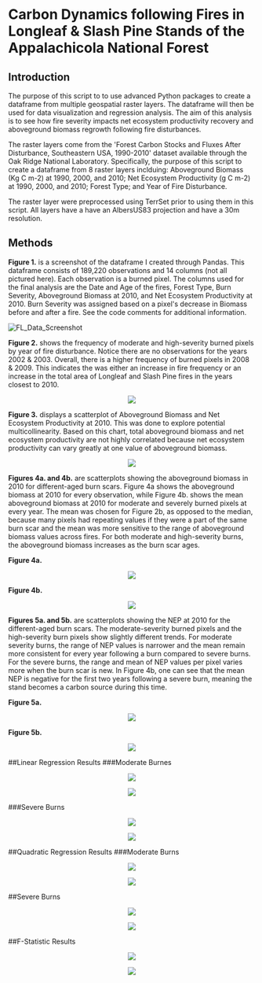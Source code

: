 # Carbon Dynamics following Fires in Longleaf & Slash Pine Stands of the Appalachicola National Forest

## Introduction
The purpose of this script to to use advanced Python packages to create a dataframe from multiple geospatial raster layers. 
The dataframe will then be used for data visualization and regression analysis. The aim of this analysis is to see how
fire severity impacts net ecosystem productivity recovery and aboveground biomass regrowth following fire disturbances.

The raster layers come from the 'Forest Carbon Stocks and Fluxes After Disturbance, Southeastern USA, 1990-2010' dataset available 
through the Oak Ridge National Laboratory. Specifically, the purpose of this script to create a dataframe from 8 raster layers 
inclduing: Aboveground Biomass (Kg C m-2) at 1990, 2000, and 2010; Net Ecosystem Productivity (g C m-2) at 1990, 2000, and 2010; 
Forest Type; and Year of Fire Disturbance.

The raster layer were preprocessed using TerrSet prior to using them in this script. All layers have a have an AlbersUS83 projection
and have a 30m resolution.

## Methods
**Figure 1.** is a screenshot of the dataframe I created through Pandas. This dataframe consists of 189,220 observations and 14 columns (not all pictured here). Each observation is a burned pixel. The columns used for the final analysis are the Date and Age of the fires, Forest Type, Burn Severity, Aboveground Biomass at 2010, and Net Ecosystem Productivity at 2010. Burn Severity was assigned based on a pixel's decrease in Biomass before and after a fire. See the code comments for additional information.

![FL_Data_Screenshot](https://user-images.githubusercontent.com/54719919/84538971-9dd67f80-acc0-11ea-8d72-a9695f375f3d.png)

**Figure 2.** shows the frequency of moderate and high-severity burned pixels by year of fire disturbance. Notice there are no observations for the years 2002 & 2003. Overall, there is a higher frequency of burned pixels in 2008 & 2009. This indicates the was either an increase in fire frequency or an increase in the total area of Longleaf and Slash Pine fires in the years closest to 2010. 

<p align="center">
  <img src="https://user-images.githubusercontent.com/54719919/84709972-425ef880-af31-11ea-8410-3fe7421b5b7d.png">
</p>

**Figure 3.** displays a scatterplot of Aboveground Biomass and Net Ecosystem Productivity at 2010. This was done to explore potential multicollinearity. Based on this chart, total aboveground biomass and net ecosystem productivity are not highly correlated because net ecosystem productivity can vary greatly at one value of aboveground biomass. 

<p align="center">
  <img src="https://user-images.githubusercontent.com/54719919/84538629-f9ecd400-acbf-11ea-9b05-47327d0c5541.png">
</p>

**Figures 4a. and 4b.** are scatterplots showing the aboveground biomass in 2010 for different-aged burn scars. Figure 4a shows the aboveground biomass at 2010 for every observation, while Figure 4b. shows the mean aboveground biomass at 2010 for moderate and severely burned pixels at every year. The mean was chosen for Figure 2b, as opposed to the median, because many pixels had repeating values if they were a part of the same burn scar and the mean was more sensitive to the range of aboveground biomass values across fires. For both moderate and high-severity burns, the aboveground biomass increases as the burn scar ages.

**Figure 4a.**

<p align="center">
  <img src="https://user-images.githubusercontent.com/54719919/84539151-e42bde80-acc0-11ea-8c91-6b51d7c6ff2e.png">
</p>

**Figure 4b.**

<p align="center">
  <img src="https://user-images.githubusercontent.com/54719919/84539159-e857fc00-acc0-11ea-86e0-2519fe9f1313.png">
</p>

**Figures 5a. and 5b.** are scatterplots showing the NEP at 2010 for the different-aged burn scars. The moderate-severity burned pixels and the high-severity burn pixels show slightly different trends. For moderate severity burns, the range of NEP values is narrower and the mean remain more consistent for every year following a burn compared to severe burns. For the severe burns, the range and mean of NEP values per pixel varies more when the burn scar is new. In Figure 4b, one can see that the mean NEP is negative for the first two years following a severe burn, meaning the stand becomes a carbon source during this time.

**Figure 5a.**

<p align="center">
  <img src="https://user-images.githubusercontent.com/54719919/84539296-23f2c600-acc1-11ea-9b2a-5ae87d8a2c99.png">
</p>

**Figure 5b.**

<p align="center">
  <img src="https://user-images.githubusercontent.com/54719919/84539280-1e957b80-acc1-11ea-8487-c63688ec1fa0.png">
</p>

##Linear Regression Results
###Moderate Burnes
<p align="center">
  <img src="https://user-images.githubusercontent.com/54719919/84541010-84373700-acc4-11ea-907c-6098c3cc61d7.png">
</p>

<p align="center">
  <img src="https://user-images.githubusercontent.com/54719919/84541011-84373700-acc4-11ea-8aa4-6234b7e3d349.png">
</p>

###Severe Burns
<p align="center">
  <img src="https://user-images.githubusercontent.com/54719919/84541025-89948180-acc4-11ea-99df-9d5aef485481.png">
</p>

<p align="center">
  <img src="https://user-images.githubusercontent.com/54719919/84541026-89948180-acc4-11ea-98c1-434bc46c605b.png">
</p>


##Quadratic Regression Results
###Moderate Burns
<p align="center">
  <img src="https://user-images.githubusercontent.com/54719919/84541012-84cfcd80-acc4-11ea-8561-f1afb823aaa2.png">
</p>

<p align="center">
  <img src="https://user-images.githubusercontent.com/54719919/84541013-84cfcd80-acc4-11ea-843c-427f66798d2d.png">
</p>

##Severe Burns
<p align="center">
  <img src="https://user-images.githubusercontent.com/54719919/84541027-8a2d1800-acc4-11ea-8b86-71c9ffd02dd8.png">
</p>

<p align="center">
  <img src="https://user-images.githubusercontent.com/54719919/84541028-8a2d1800-acc4-11ea-9885-dc0ec1bf43be.png">
</p>

##F-Statistic Results


<p align="center">
  <img src="https://user-images.githubusercontent.com/54719919/84541023-89948180-acc4-11ea-8058-696b55d432fe.png">
</p>

<p align="center">
  <img src="https://user-images.githubusercontent.com/54719919/84541024-89948180-acc4-11ea-852b-3294fa0081c8.png">
</p>

